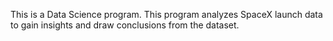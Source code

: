 This is a Data Science program. 
This program analyzes SpaceX launch data to gain insights and draw conclusions from the dataset.

